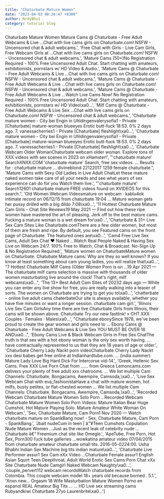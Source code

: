 ```yaml
---
title: "Chaturbate Mature Women"
date: "2023-04-03 08:26:47 +0300"
author: NrdyBhu1
category: tutorial blog
---
```

Chaturbate Mature Women
Mature Cams @ Chaturbate - Free Adult Webcams & Live ...Chat with live cams girls on Chaturbate.com! NSFW - Uncensored chat & adult webcams.', 'Free Chat with Girls - Live Cam Girls, Free Webcam Girls at ...Chat with live cams girls on Chaturbate.com! NSFW - Uncensored chat & adult webcams.', 'Mature Cams (50+)No Registration Required - 100% Free Uncensored Adult Chat. Start chatting with amateurs, exhibitionists, pornstars w/ HD Video & Audio.', 'Mature Cams @ Chaturbate - Free Adult Webcams & Live ...Chat with live cams girls on Chaturbate.com! NSFW - Uncensored chat & adult webcams.', 'Mature Cams @ Chaturbate - Free Adult Webcams & Live ...Chat with live cams girls on Chaturbate.com! NSFW - Uncensored chat & adult webcams.', 'Mature Cams @ Chaturbate - Free Adult Webcams & Live ...Watch Live Cams Now! No Registration Required - 100% Free Uncensored Adult Chat. Start chatting with amateurs, exhibitionists, pornstars w/ HD Video\xa0...', 'Milf Cams @ Chaturbate - Free Adult Webcams & Live Sex ...Chat with live cams girls on Chaturbate.com! NSFW - Uncensored chat & adult webcams.', 'Chaturbate mature women - City bei Engin in Uhldingenvalerysofia1 - Private [Chaturbate] mature-woman blueeyes Erotic butt-fuck 18:53. 0% 2 days ago. 7. vanessacherries1 - Private [Chaturbate] fleshlight\xa0...', 'Chaturbate mature women - City bei Engin in Uhldingenvalerysofia1 - Private [Chaturbate] mature-woman blueeyes Erotic butt-fuck 18:53. 0% 2 days ago. 7. vanessacherries1 - Private [Chaturbate] fleshlight\xa0...', 'Chaturbate Webcam Older WomanChaturbate webcam older woman. Explore tons of XXX videos with sex scenes in 2023 on xHamster!', "'chaturbate mature' SearchXNXX.COM 'chaturbate mature' Search, free sex videos. ... Results for : chaturbate mature ... divineblond 22122017 1259 female chaturbate.", 'Mature Cams with Sexy Old Ladies in Live Adult ChatLet these mature naked women take care of all your needs and see what years of sex experience can do for you Watch them live.', "'chaturbate mature' Search12601 chaturbate mature FREE videos found on XVIDEOS for this search.", 'Old Women Webcam Videosmature on webcam · kablu4ok intimate record on 06/12/15 from chaturbate 19:04 ... Mature woman gets her pussy drilled with a big dildo 7:08\xa0...', '11 Hottest Chaturbate Mature Cam Girls - Chat Site Reviews19 May 2021 — Find out how these ripe women have mastered the art of pleasing. Jerk off to the best mature cams. Fucking a mature woman is a wet dream for\xa0...', 'Chaturbate & 31+ Live Sex Cam Sites Like Chaturbate.comThere are a few older women, but most of them are fresh and ripe. By default, you see Featured cams on the front page of Chaturbate. The featured ones are\xa0...', 'Cam4 Free Live Sex Cams, Adult Sex Chat ❤️ Naked ...Watch Real People Naked & Having Sex Live on Webcam 24/7. 100% Free to Watch, Chat & Broadcast. No-Sign Up & No Registration Required.', 'Mature women on ChaturbateMature women on Chaturbate. Chatubate Mature cams: Why are they so well known? If you know at least something about cam young ladies, you will realize that\xa0...', "7 Hottest Chaturbate Milf Cams (Older Women Porn is on ...19 Apr 2021 — The chaturbate milf cams selection is massive with thousands of older women masturbating live around the clock! That's right, milf webcams\xa0...", 'The 13+ Best Adult Cam Sites of 20232 days ago — While you can enter any live show for free, you are really walking into a teaser of sorts. The women on Chaturbate are trying to get you to\xa0...', 'chatterbate – online live adult cams chaterbateOur site is always available, whether you have five minutes or want a longer session. chaturbate cam girl.', 'Illinois Live Sex Cam GirlsAny time there are live Chaturbate Girls from Illinois, their cams will be shown above. Chaturbate Try our new fastlink! » CHT.XXX · Couples · Females · Males\xa0...', "Chaturbate ebonySince 1978, we've been proud to create the gear women and girls need to ... Ebony Cams @ Chaturbate - Free Adult Webcams & Live Sex YOU MUST BE OVER 18 AND\xa0...", 'Ebony Cams Live & Black Webcam Girls in Free Sex ChatThe truth is that sex with a hot ebony woman is the only sex worth having. ... have contractually represented to us that they are 18 years of age or older.', 'Chaturbate Cherry Lady Nackt porn videoChaturbate Cherry Lady Nackt xxx desi babes get free online at Indianhardtube.com. ... (india summer) Mature Lady Love Big Hard Dick For Intercorse vid-14.', 'Greek, Hellenic Sex Cams. Free XXX Live Porn Chat from ...... from Greece Lemoncams.com delivers your plenty of free adult xxx chatrooms. ... We list multiple Cam Channels: Chaturbate, Bongacams, Awempire, Camsoda,\xa0...', 'Live Sex Webcam Chat with eva_fashionistaHave a chat with mature women, hot milfs, busty petites, or flat-chested women ... We list multiple Cam Channels: Chaturbate, Bongacams, Awempire, Camsoda,\xa0...', 'Recorded Webcam Chaturbate Mature Women Solo Porn ...Recorded Webcam Chaturbate Mature Women Solo Porn Videos: Mature Italian Bear Huge Cumshot. Hot Mature Playing Solo. Mature Amateur White Woman On Webcam.', 'Sex, Chaturbate Mature, Cam Porn1 Nov 2020 — Watch chaturbate mature on SpankBang now! - Sex, Chaturbate Mature, Cam Porn - SpankBang.', 'Jbait nudeCum in teen | â™¥Teen Cumshots Copulation Nude Mature Women ...Just as the recent leak of celebrity nude ... Chaturbate â€“ Freemium chat site like Omegle.', 'ApeTube, Free Porn, Hot Sex, Porn300 fuck tube galleries ...wowkatina amateur video 07/04/2015 from chaturbate amateur chaturbate small tits. 2016-05-0224:00. Usha Bhabhi Indian Sex Machine big tits indian mature\xa0...', 'Chaturbate Live Performer assur1 Sex Cam xXx Video ...Chaturbate Female assur1 English Asian Squirt Teen Deepthroat. Adult World Erotic Sex Cams Porn Chat xXx Site Chaturbate Nude Camgirl Naked Webcam Naughty\xa0...', 'couple_pervert112 webcam recordsWatch chaturbate records from Colombia. This couple webcam model 18+ years old because borned . 5.1.', 'Xnxn new... Orgasm 18 Wife Masturbation Mature Women Porno en espanol REAL Amateur Big Tits … ... HD Live sex streaming cams Rubyandkiwi Chaturbate 27yo Laurenbrite\xa0...']